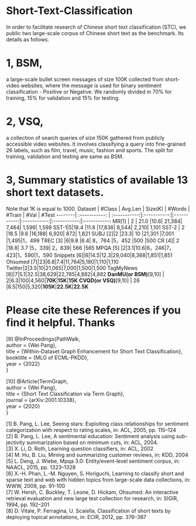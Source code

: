 # Short-Text-Classification

In order to facilitate research of Chinese short text classification (STC), we public two large-scale corpus of Chinese short text as the benchmark. Its details as follows.

# 1, BSM, 
a large-scale bullet screen messages of size 100K collected from short-video websites, where the message is used for binary sentiment classification - Positive or Negative. We randomly divided in 70% for training, 15% for validation and 15% for testing.

# 2, VSQ, 
a collection of search queries of size 150K gathered from publicly accessible video websites. It involves classifying a query into fine-grained 26 labels, such as film, travel, music, fashion and sports. The split for training, validation and testing are same as BSM.

# 3, Summary statistics of available 13 short text datasets.
Note that 1K is equal to 1000.
 Dataset | \#Class  | Avg.Len | Size(K) | \#Words | \#Train | \#Val | \#Test
 --------| :-----------:  | :-----------:|:-----------:|:-----------:|:-----------:|:-----------:|:-----------:
 MR[1] | 2 | 21.0  |10.6| 21,384| 7,464| 1,599| 1,599
 SST-1|5|18.4   |11.8 |17,836| 8,544| 2,210| 1,101
 SST-2 | 2 |18.5 |9.6 |16,188| 6,920| 872| 1,821
 SUBJ [2]|2 |23.3| 10 |21,301 |7,001 |1,495|1，499
 TREC [3] |6|9.8 |6.4| 8，764 |5，452 |500 |500
 CR [4]| 2 |18.8| 3.7 |5，339| 2，639| 566 |565
 MPQA [5] |2|3.1|10.6|6，246|7，423|1，590|1，590
 Snippets [6]|8|14.5|12.3|29,040|8,368|1,851|1,851
 Ohsumed [7]|23|6.8|7.4|11,764|5,180|1,110|1,110
 Twitter|2|3.5|10|21,065|7,000|1,500|1,500
 TagMyNews [8]|7|5.1|32.5|38,629|22,785|4,882|4,882
 <b>DanMU(or BSM)</b>[9,10] | 2|6.3|100|4,560|<b>70K</b>|<b>15K</b>|<b>15K</b>
 <b>CVQD(or VSQ)</b>[9,10] | 26 |8.5|150|5,320|<b>105K</b>|<b>22.5K</b>|<b>22.5K</b>
 
# Please cite these References if you find it helpful. Thanks
[9] @InProceedings{PathWalk,<br>
  author =  {Wei Pang},<br>
  title = {Within-Dataset Graph Enhancement for Short Text Classification},<br>
  booktitle = {MLG of ECML-PKDD},<br>
  year = {2022}<br>
}<br>

[10] @Article{TermGraph,<br>
  author =  {Wei Pang},<br>
  title = {Short Text Classification via Term Graph},<br>
  journal = {arXiv:2001.10338},<br>
  year = {2020}<br>
}<br>

[1] B. Pang, L. Lee, Seeing stars: Exploiting class relationships for sentiment categorization with respect to rating scales, in: ACL, 2005, pp. 115–124<br>
[2] B. Pang, L. Lee, A sentimental education: Sentiment analysis using sub- jectivity summarization based on minimum cuts, in: ACL, 2004.<br>
[3] X. Li, D. Roth, Learning question classifiers, in: ACL, 2002 <br>
[4] M. Hu, B. Liu, Mining and summarizing customer reviews, in: KDD, 2004<br>
[5] L. Deng, J. Wiebe, Mpqa 3.0: Entity/event-level sentiment corpus, in: NAACL, 2015, pp. 1323–1328<br>
[6] X.-H. Phan, L.-M. Nguyen, S. Horiguchi, Learning to classify short and sparse text and web with hidden topics from large-scale data collections, in: WWW, 2008, pp. 91–100 <br>
[7] W. Hersh, C. Buckley, T. Leone, D. Hickam, Ohsumed: An interactive retrieval evaluation and new large test collection for research, in: SIGIR, 1994, pp. 192–201<br>
[8] D. Vitale, P. Ferragina, U. Scaiella, Classification of short texts by deploying topical annotations, in: ECIR, 2012, pp. 376–387<br>



